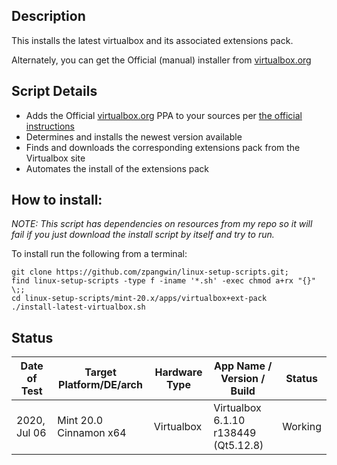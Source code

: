 
## Description

This installs the latest virtualbox and its associated extensions pack.

Alternately, you can get the Official (manual) installer from [virtualbox.org](https://www.virtualbox.org/wiki/Downloads)

## Script Details

* Adds the Official [virtualbox.org](https://www.virtualbox.org/) PPA to your sources per [the official instructions](https://www.virtualbox.org/wiki/Linux_Downloads)
* Determines and installs the newest version available
* Finds and downloads the corresponding extensions pack from the Virtualbox site
* Automates the install of the extensions pack

## How to install:

*NOTE: This script has dependencies on resources from my repo so it will fail if you just download the install script by itself and try to run.*

To install run the following from a terminal:

```
git clone https://github.com/zpangwin/linux-setup-scripts.git;
find linux-setup-scripts -type f -iname '*.sh' -exec chmod a+rx "{}" \;;
cd linux-setup-scripts/mint-20.x/apps/virtualbox+ext-pack
./install-latest-virtualbox.sh
```

## Status

| Date of Test  | Target Platform/DE/arch | Hardware Type  | App Name / Version / Build               | Status  |
| ------------- | ------------------------| -------------- | ---------------------------------------- | ------- |
| 2020, Jul 06  | Mint 20.0 Cinnamon x64  | Virtualbox     | Virtualbox 6.1.10 r138449 (Qt5.12.8)     | Working |

